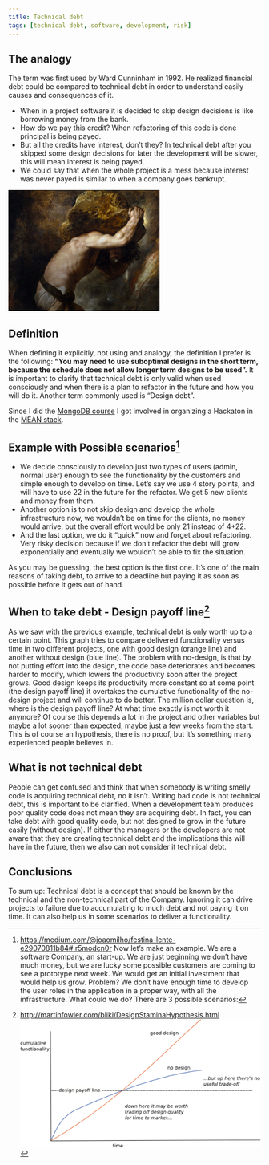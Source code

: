 ```yaml
---
title: Technical debt
tags: [technical debt, software, development, risk]
---
```


The analogy
----------

The term was first used by Ward Cunninham in 1992. He realized financial debt could be compared to technical debt in order to understand easily causes and consequences of it. 

* When in a project software it is decided to skip design decisions is like borrowing money from the bank.
* How do we pay this credit? When refactoring of this code is done principal is being payed.
* But all the credits have interest, don’t they? In technical debt after you skipped some design decisions for later the development will be slower, this will mean interest is being payed.
* We could say that when the whole project is a mess because interest was never payed is similar to when a company goes bankrupt.

 ![Technical debt](../images/TechnicalDebt.png "Technical debt")

Definition
----------

When defining it explicitly, not using and analogy, the definition I prefer is the following: **“You may need to use suboptimal designs in the short term, because the schedule does not allow longer term designs to be used”.**
It is important to clarify that technical debt is only valid when used consciously and when there is a plan to refactor in the future and how you will do it. Another term commonly used is “Design debt”.

Since I did the [MongoDB course](http://pallares.me/mongodb-for-NET-M101N/) I got involved in organizing a Hackaton in the [MEAN stack](http://mean.io/).

Example with Possible scenarios[^1]
----------

[^1]: <https://medium.com/@joaomilho/festina-lente-e29070811b84#.r5modcn0r>
Now let’s make an example. We are a software Company, an start-up. We are just beginning we don’t have much money, but we are lucky some possible customers are coming to see a prototype next week. We would get an initial investment that would help us grow.
Problem? We don’t have enough time to develop the user roles in the application in a proper way, with all the infrastructure.
What could we do? There are 3 possible scenarios:

* We decide consciously to develop just two types of users (admin, normal user) enough to see the functionality by the customers and simple enough to develop on time. Let’s say we use 4 story points, and will have to use 22 in the future for the refactor. We get 5 new clients and money from them.
* Another option is to not skip design and develop the whole infrastructure now, we wouldn’t be on time for the clients, no money would arrive, but the overall effort would be only 21 instead of 4+22.
* And the last option, we do it “quick” now and forget about refactoring. Very risky decision because if we don’t refactor the debt will grow exponentially and eventually we wouldn’t be able to fix the situation.

As you may be guessing, the best option is the first one. It’s one of the main reasons of taking debt, to arrive to a deadline but paying it as soon as possible before it gets out of hand.

When to take debt - Design payoff line[^2]
----------
[^2]: <http://martinfowler.com/bliki/DesignStaminaHypothesis.html>
![Design payoff line](../images/DesignPayoffLine.png "Design payoff line")
 
As we saw with the previous example, technical debt is only worth up to a certain point. 
This graph tries to compare delivered functionality versus time in two different projects, one with good design (orange line) and another without design (blue line). The problem with no-design, is that by not putting effort into the design, the code base deteriorates and becomes harder to modify, which lowers the productivity soon after the project grows. Good design keeps its productivity more constant so at some point (the design payoff line) it overtakes the cumulative functionality of the no-design project and will continue to do better.
The million dollar question is, where is the design payoff line? At what time exactly is not worth it anymore? Of course this depends a lot in the project and other variables but maybe a lot sooner than expected, maybe just a few weeks from the start. This is of course an hypothesis, there is no proof, but it’s something many experienced people believes in.

What is not technical debt
----------

People can get confused and think that when somebody is writing smelly code is acquiring technical debt, no it isn’t.
Writing bad code is not technical debt, this is important to be clarified. When a development team produces poor quality code does not mean they are acquiring debt. In fact, you can take debt with good quality code, but not designed to grow in the future easily (without design).
If either the managers or the developers are not aware that they are creating technical debt and the implications this will have in the future, then we also can not consider it technical debt.

Conclusions
----------

To sum up:
Technical debt is a concept that should be known by the technical and the non-technical part of the Company.
Ignoring it can drive projects to failure due to accumulating to much debt and not paying it on time.
It can also help us in some scenarios to deliver a functionality.


